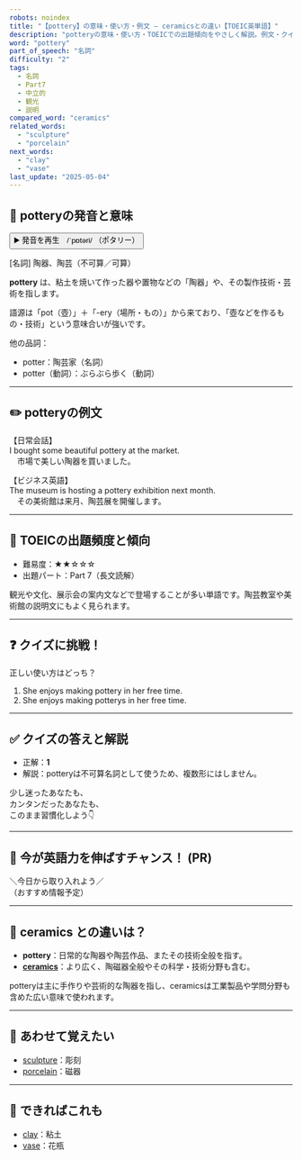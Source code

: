 ```yaml
---
robots: noindex
title: "【pottery】の意味・使い方・例文 ― ceramicsとの違い【TOEIC英単語】"
description: "potteryの意味・使い方・TOEICでの出題傾向をやさしく解説。例文・クイズ付きでceramicsとの違いもわかりやすく学べます。"
word: "pottery"
part_of_speech: "名詞"
difficulty: "2"
tags:
  - 名詞
  - Part7
  - 中立的
  - 観光
  - 説明
compared_word: "ceramics"
related_words:
  - "sculpture"
  - "porcelain"
next_words:
  - "clay"
  - "vase"
last_update: "2025-05-04"
---
```


## 🔰 potteryの発音と意味

<button class="play-audio" onclick="playTTS('pottery')">
  <span class="play-audio-main">
    ▶️ 発音を再生　/ˈpɒtəri/
  </span>
  <span class="play-audio-sub">
    （ポタリー）
  </span>
</button>

[名詞] 陶器、陶芸（不可算／可算）

**pottery** は、粘土を焼いて作った器や置物などの「陶器」や、その製作技術・芸術を指します。

語源は「pot（壺）」＋「-ery（場所・もの）」から来ており、「壺などを作るもの・技術」という意味合いが強いです。

他の品詞：  
- potter：陶芸家（名詞）
- potter（動詞）：ぶらぶら歩く（動詞）

---

## ✏️ potteryの例文

【日常会話】  
I bought some beautiful pottery at the market.  
　市場で美しい陶器を買いました。

【ビジネス英語】  
The museum is hosting a pottery exhibition next month.  
　その美術館は来月、陶芸展を開催します。

---

## 🎯 TOEICの出題頻度と傾向

- 難易度：★★☆☆☆
- 出題パート：Part 7（長文読解）

観光や文化、展示会の案内文などで登場することが多い単語です。陶芸教室や美術館の説明文にもよく見られます。

---

## ❓ クイズに挑戦！

正しい使い方はどっち？

1. She enjoys making pottery in her free time.  
2. She enjoys making potterys in her free time.

---

## ✅ クイズの答えと解説

- 正解：**1**
- 解説：potteryは不可算名詞として使うため、複数形にはしません。

少し迷ったあなたも、  
カンタンだったあなたも、  
このまま習慣化しよう👇️

---

## 🚀 今が英語力を伸ばすチャンス！ (PR)

<div class="info-center">
＼今日から取り入れよう／<br>  
（おすすめ情報予定）
</div>

---

## 🤔  ceramics との違いは？

- **pottery**：日常的な陶器や陶芸作品、またその技術全般を指す。
- **[ceramics](/word/ceramics/)**：より広く、陶磁器全般やその科学・技術分野も含む。

potteryは主に手作りや芸術的な陶器を指し、ceramicsは工業製品や学問分野も含めた広い意味で使われます。

---

## 🧩 あわせて覚えたい

- [sculpture](/word/sculpture/)：彫刻
- [porcelain](/word/porcelain/)：磁器

---

## 📖 できればこれも

- [clay](/word/clay/)：粘土
- [vase](/word/vase/)：花瓶

<!-- cvid: aid29_bid21 -->
